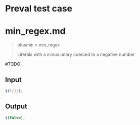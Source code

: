 # Preval test case

# min_regex.md

> plusmin > min_regex
>
> Literals with a minus unary coerced to a negative number

#TODO

## Input

`````js filename=intro
$(!/1/);
`````

## Output

`````js filename=intro
$(false);
`````
